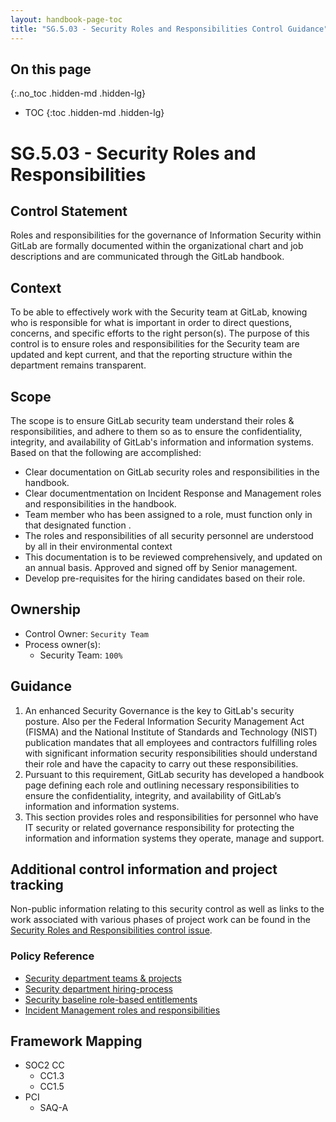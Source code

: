 ```yaml
---
layout: handbook-page-toc
title: "SG.5.03 - Security Roles and Responsibilities Control Guidance"
---
```


## On this page
{:.no_toc .hidden-md .hidden-lg}

- TOC
{:toc .hidden-md .hidden-lg}

# SG.5.03 - Security Roles and Responsibilities

## Control Statement

Roles and responsibilities for the governance of Information Security within GitLab are formally documented within the organizational chart and job descriptions and are communicated through the GitLab handbook.

## Context

To be able to effectively work with the Security team at GitLab, knowing who is responsible for what is important in order to direct questions, concerns, and specific efforts to the right person(s). The purpose of this control is to ensure roles and responsibilities for the Security team are updated and kept current, and that the reporting structure within the department remains transparent.

## Scope

The scope is to ensure GitLab security team understand their roles & responsibilities, and adhere to them so as to ensure the confidentiality, integrity, and availability of GitLab's information and information systems. Based on that the following are accomplished: 

* Clear documentation on GitLab security roles and responsibilities in the handbook.
* Clear documentmentation on Incident Response and Management roles and responsibilities in the handbook.
* Team member who has been assigned to a role, must function only in that designated function .
* The roles and responsibilities of all security personnel are understood by all in their environmental context
* This documentation is to be reviewed comprehensively, and updated on an annual basis. Approved and signed off by Senior management.
* Develop pre-requisites for the hiring candidates based on their role.

## Ownership

* Control Owner: `Security Team`
* Process owner(s):
    * Security Team: `100%`

## Guidance

1. An enhanced Security Governance is the key to GitLab's security posture. Also per the Federal Information Security Management Act (FISMA) and the National Institute of Standards and Technology (NIST) publication mandates that all employees and contractors fulfilling roles with significant information security responsibilities should understand their role and have the capacity to carry out these responsibilities.
1. Pursuant to this requirement, GitLab security has developed a handbook page defining each role and outlining necessary responsibilities to ensure the confidentiality, integrity, and availability of GitLab’s information and information systems.
1. This section provides roles and responsibilities for personnel who have IT security or related governance responsibility for protecting the information and information systems they operate, manage and support.

## Additional control information and project tracking

Non-public information relating to this security control as well as links to the work associated with various phases of project work can be found in the [Security Roles and Responsibilities control issue](https://gitlab.com/gitlab-com/gl-security/security-assurance/sec-compliance/compliance/issues/885).

### Policy Reference
*  [Security department teams & projects](/handbook/engineering/security/#security-department)
*  [Security department hiring-process](https://gitlab.com/gitlab-com/people-ops/hiring-processes/tree/master/Engineering/Security)
*  [Security baseline role-based entitlements](/handbook/engineering/security/#baseline-role-based-entitlements-access-runbooks--issue-templates)
*  [Incident Management roles and responsibilities](/handbook/engineering/infrastructure/incident-management/#roles-and-responsibilities)

## Framework Mapping

* SOC2 CC
  * CC1.3
  * CC1.5
* PCI
  * SAQ-A
